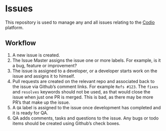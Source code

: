 Issues
======

This repository is used to manage any and all issues relating to the [Codio](https://codio.com) platform.


## Workflow

1. A new issue is created.
2. The Issue Master assigns the issue one or more labels. For example, is it a bug, feature or improvement?
3. The issue is assigned to a developer, or a developer starts work on the issue and assigns it to himself.
4. Pull requests are created on the relevant repo and associated back to the issue via Github’s comment links. For example `Refs #123`. The `fixes` and `resolves` keywords should not be used, as that would close the issue when just one PR is merged. This is bad, as there may be more PR’s that make up the issue.
5. A `QA` label is assigned to the issue once development has completed and it is ready for QA.
6. QA adds comments, tasks and questions to the issue. Any bugs or todo items should be created using Github’s check boxes.
